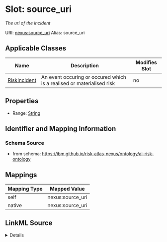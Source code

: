 

# Slot: source_uri


_The uri of the incident_





URI: [nexus:source_uri](https://ibm.github.io/risk-atlas-nexus/ontology/source_uri)
Alias: source_uri

<!-- no inheritance hierarchy -->





## Applicable Classes

| Name | Description | Modifies Slot |
| --- | --- | --- |
| [RiskIncident](RiskIncident.md) | An event occuring or occured which is a realised or materialised risk |  no  |







## Properties

* Range: [String](String.md)





## Identifier and Mapping Information







### Schema Source


* from schema: https://ibm.github.io/risk-atlas-nexus/ontology/ai-risk-ontology




## Mappings

| Mapping Type | Mapped Value |
| ---  | ---  |
| self | nexus:source_uri |
| native | nexus:source_uri |




## LinkML Source

<details>
```yaml
name: source_uri
description: The uri of the incident
from_schema: https://ibm.github.io/risk-atlas-nexus/ontology/ai-risk-ontology
rank: 1000
alias: source_uri
owner: RiskIncident
domain_of:
- RiskIncident
range: string

```
</details>
